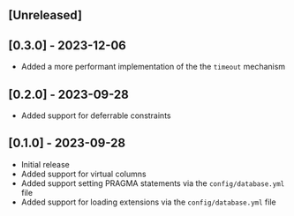 ## [Unreleased]

## [0.3.0] - 2023-12-06

- Added a more performant implementation of the the `timeout` mechanism

## [0.2.0] - 2023-09-28

- Added support for deferrable constraints

## [0.1.0] - 2023-09-28

- Initial release
- Added support for virtual columns
- Added support setting PRAGMA statements via the `config/database.yml` file
- Added support for loading extensions via the `config/database.yml` file
